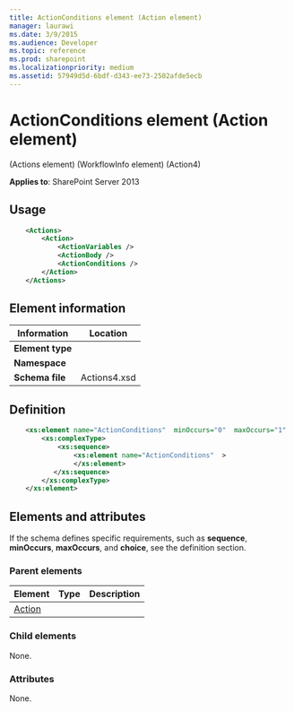 ```yaml
---
title: ActionConditions element (Action element)
manager: laurawi
ms.date: 3/9/2015
ms.audience: Developer
ms.topic: reference
ms.prod: sharepoint
ms.localizationpriority: medium
ms.assetid: 57949d5d-6bdf-d343-ee73-2502afde5ecb
---
```


# ActionConditions element (Action element) 

(Actions element) (WorkflowInfo element) (Action4)

**Applies to**: SharePoint Server 2013

## Usage

```XML 
    <Actions>
        <Action>
            <ActionVariables />
            <ActionBody />
            <ActionConditions />
        </Action>
    </Actions>
```

## Element information

|Information|Location|
|---|---|
| **Element type**  |  |
| **Namespace**     |  |
| **Schema file**   | Actions4.xsd |


## Definition

```XML
    <xs:element name="ActionConditions"  minOccurs="0"  maxOccurs="1"  >
        <xs:complexType>
            <xs:sequence>
                <xs:element name="ActionConditions"  >
                </xs:element>  
           </xs:sequence>
        </xs:complexType>
    </xs:element>  
```

## Elements and attributes

If the schema defines specific requirements, such as **sequence**, **minOccurs**, **maxOccurs**, and **choice**, see the definition section.

### Parent elements
  
| Element | Type | Description |
| --- | --- | --- |
| [Action](action-element-actions-elementworkflowinfo-elementaction4.md) |     |     |

### Child elements

None.

### Attributes

None.
